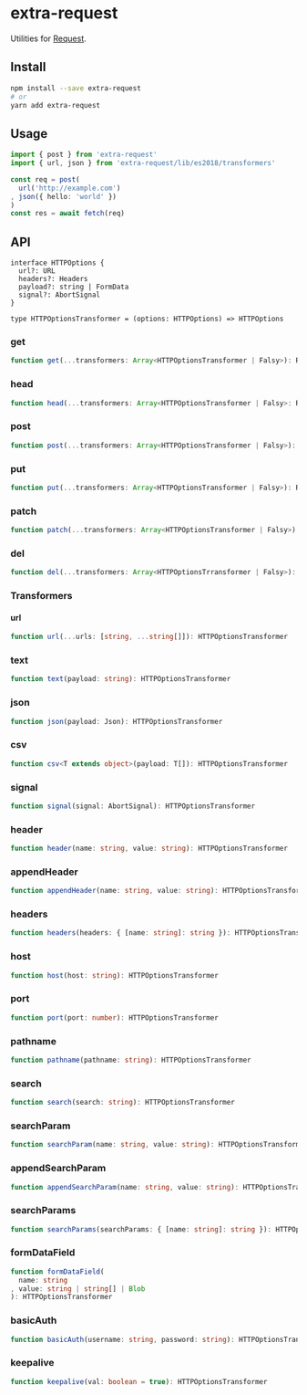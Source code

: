 # extra-request

Utilities for [Request](https://developer.mozilla.org/en-US/docs/Web/API/Request).

## Install

```sh
npm install --save extra-request
# or
yarn add extra-request
```

## Usage

```ts
import { post } from 'extra-request'
import { url, json } from 'extra-request/lib/es2018/transformers'

const req = post(
  url('http://example.com')
, json({ hello: 'world' })
)
const res = await fetch(req)
```

## API

```
interface HTTPOptions {
  url?: URL
  headers?: Headers
  payload?: string | FormData
  signal?: AbortSignal
}

type HTTPOptionsTransformer = (options: HTTPOptions) => HTTPOptions
```

### get

```ts
function get(...transformers: Array<HTTPOptionsTransformer | Falsy>): Request
```

### head

```ts
function head(...transformers: Array<HTTPOptionsTransformer | Falsy>: Request
```

### post

```ts
function post(...transformers: Array<HTTPOptionsTransformer | Falsy>): Request
```

### put

```ts
function put(...transformers: Array<HTTPOptionsTransformer | Falsy>): Request
```

### patch

```ts
function patch(...transformers: Array<HTTPOptionsTransformer | Falsy>): Request
```

### del

```ts
function del(...transformers: Array<HTTPOptionsTrransformer | Falsy>): Request
```

### Transformers

#### url

```ts
function url(...urls: [string, ...string[]]): HTTPOptionsTransformer
```

### text

```ts
function text(payload: string): HTTPOptionsTransformer
```

### json

```ts
function json(payload: Json): HTTPOptionsTransformer
```

### csv

```ts
function csv<T extends object>(payload: T[]): HTTPOptionsTransformer
```

### signal

```ts
function signal(signal: AbortSignal): HTTPOptionsTransformer
```

### header

```ts
function header(name: string, value: string): HTTPOptionsTransformer
```

### appendHeader

```ts
function appendHeader(name: string, value: string): HTTPOptionsTransformer
```

### headers

```ts
function headers(headers: { [name: string]: string }): HTTPOptionsTransformer
```

### host

```ts
function host(host: string): HTTPOptionsTransformer
```

### port

```ts
function port(port: number): HTTPOptionsTransformer
```

### pathname

```ts
function pathname(pathname: string): HTTPOptionsTransformer
```

### search

```ts
function search(search: string): HTTPOptionsTransformer
```

### searchParam

```ts
function searchParam(name: string, value: string): HTTPOptionsTransformer
```

### appendSearchParam

```ts
function appendSearchParam(name: string, value: string): HTTPOptionsTransformer
```

### searchParams

```ts
function searchParams(searchParams: { [name: string]: string }): HTTPOptionsTransformer
```

### formDataField

```ts
function formDataField(
  name: string
, value: string | string[] | Blob
): HTTPOptionsTransformer
```

### basicAuth

```ts
function basicAuth(username: string, password: string): HTTPOptionsTransformer
```

### keepalive

```ts
function keepalive(val: boolean = true): HTTPOptionsTransformer
```
